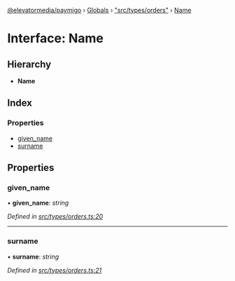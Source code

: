 [@elevatormedia/paymigo](../README.md) › [Globals](../globals.md) › ["src/types/orders"](../modules/_src_types_orders_.md) › [Name](_src_types_orders_.name.md)

# Interface: Name

## Hierarchy

-   **Name**

## Index

### Properties

-   [given_name](_src_types_orders_.name.md#given_name)
-   [surname](_src_types_orders_.name.md#surname)

## Properties

### given_name

• **given_name**: _string_

_Defined in [src/types/orders.ts:20](https://github.com/ELEVATORmedia/paymigo/blob/c28bc6c/src/types/orders.ts#L20)_

---

### surname

• **surname**: _string_

_Defined in [src/types/orders.ts:21](https://github.com/ELEVATORmedia/paymigo/blob/c28bc6c/src/types/orders.ts#L21)_
